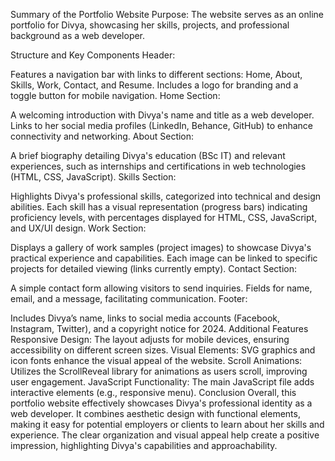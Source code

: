 Summary of the Portfolio Website
Purpose: The website serves as an online portfolio for Divya, showcasing her skills, projects, and professional background as a web developer.

Structure and Key Components
Header:

Features a navigation bar with links to different sections: Home, About, Skills, Work, Contact, and Resume.
Includes a logo for branding and a toggle button for mobile navigation.
Home Section:

A welcoming introduction with Divya's name and title as a web developer.
Links to her social media profiles (LinkedIn, Behance, GitHub) to enhance connectivity and networking.
About Section:

A brief biography detailing Divya's education (BSc IT) and relevant experiences, such as internships and certifications in web technologies (HTML, CSS, JavaScript).
Skills Section:

Highlights Divya's professional skills, categorized into technical and design abilities.
Each skill has a visual representation (progress bars) indicating proficiency levels, with percentages displayed for HTML, CSS, JavaScript, and UX/UI design.
Work Section:

Displays a gallery of work samples (project images) to showcase Divya's practical experience and capabilities.
Each image can be linked to specific projects for detailed viewing (links currently empty).
Contact Section:

A simple contact form allowing visitors to send inquiries.
Fields for name, email, and a message, facilitating communication.
Footer:

Includes Divya’s name, links to social media accounts (Facebook, Instagram, Twitter), and a copyright notice for 2024.
Additional Features
Responsive Design: The layout adjusts for mobile devices, ensuring accessibility on different screen sizes.
Visual Elements: SVG graphics and icon fonts enhance the visual appeal of the website.
Scroll Animations: Utilizes the ScrollReveal library for animations as users scroll, improving user engagement.
JavaScript Functionality: The main JavaScript file adds interactive elements (e.g., responsive menu).
Conclusion
Overall, this portfolio website effectively showcases Divya's professional identity as a web developer. 
It combines aesthetic design with functional elements, making it easy for potential employers or clients to learn about her skills and experience. The clear organization and visual appeal help create a positive impression, highlighting Divya's capabilities and approachability.
